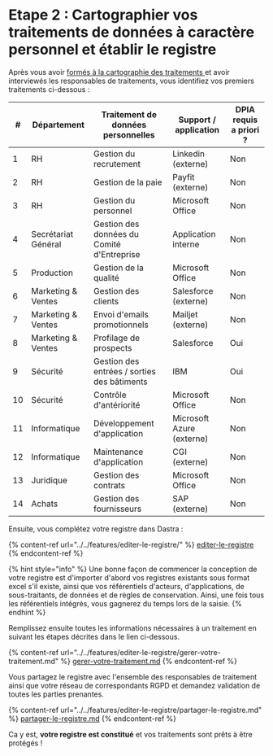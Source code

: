 # Etape 2 : Cartographier vos traitements de données à caractère personnel et établir le registre

Après vous avoir [formés à la cartographie des traitements ](https://www.cnil.fr/fr/cartographier-vos-traitements-de-donnees-personnelles)et avoir interviewés les responsables de traitements, vous identifiez vos premiers traitements ci-dessous :

| #  | Département         | Traitement de données personnelles          | Support / application     | DPIA requis a priori ? |
| -- | ------------------- | ------------------------------------------- | ------------------------- | ---------------------- |
| 1  | RH                  | Gestion du recrutement                      | Linkedin (externe)        | Non                    |
| 2  | RH                  | Gestion de la paie                          | Payfit (externe)          | Non                    |
| 3  | RH                  | Gestion du personnel                        | Microsoft Office          | Non                    |
| 4  | Secrétariat Général | Gestion des données du Comité d'Entreprise  | Application interne       | Non                    |
| 5  | Production          | Gestion de la qualité                       | Microsoft Office          | Non                    |
| 6  | Marketing & Ventes  | Gestion des clients                         | Salesforce (externe)      | Non                    |
| 7  | Marketing & Ventes  | Envoi d'emails promotionnels                | Mailjet (externe)         | Non                    |
| 8  | Marketing & Ventes  | Profilage de prospects                      | Salesforce                | Oui                    |
| 9  | Sécurité            | Gestion des entrées / sorties des bâtiments | IBM                       | Oui                    |
| 10 | Sécurité            | Contrôle d'antériorité                      | Microsoft Office          | Non                    |
| 11 | Informatique        | Développement d'application                 | Microsoft Azure (externe) | Non                    |
| 12 | Informatique        | Maintenance d'application                   | CGI (externe)             | Non                    |
| 13 | Juridique           | Gestion des contrats                        | Microsoft Office          | Non                    |
| 14 | Achats              | Gestion des fournisseurs                    | SAP (externe)             | Non                    |

Ensuite, vous complétez votre registre dans Dastra :

{% content-ref url="../../features/editer-le-registre/" %}
[editer-le-registre](../../features/editer-le-registre/)
{% endcontent-ref %}

{% hint style="info" %}
Une bonne façon de commencer la conception de votre registre est d'importer d'abord vos registres existants sous format excel s'il existe, ainsi que vos référentiels d'acteurs, d'applications, de sous-traitants, de données et de règles de conservation. Ainsi, une fois tous les référentiels intégrés, vous gagnerez du temps lors de la saisie.
{% endhint %}

Remplissez ensuite toutes les informations nécessaires à un traitement en suivant les étapes décrites dans le lien ci-dessous.

{% content-ref url="../../features/editer-le-registre/gerer-votre-traitement.md" %}
[gerer-votre-traitement.md](../../features/editer-le-registre/gerer-votre-traitement.md)
{% endcontent-ref %}

Vous partagez le registre avec l'ensemble des responsables de traitement ainsi que votre réseau de correspondants RGPD et demandez validation de toutes les parties prenantes.&#x20;

{% content-ref url="../../features/editer-le-registre/partager-le-registre.md" %}
[partager-le-registre.md](../../features/editer-le-registre/partager-le-registre.md)
{% endcontent-ref %}

Ca y est, **votre registre est constitué** et vos traitements sont prêts à être protégés !
